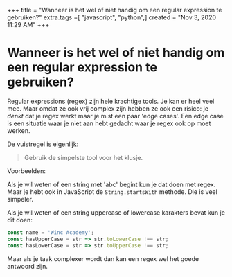 +++
title = "Wanneer is het wel of niet handig om een regular expression te gebruiken?"
extra.tags =[ "javascript", "python",]
created = "Nov 3, 2020 11:29 AM"
+++
# Wanneer is het wel of niet handig om een regular expression te gebruiken?


Regular expressions (regex) zijn hele krachtige tools. Je kan er heel veel mee. Maar omdat ze ook vrij complex zijn hebben ze ook een risico: je *denkt* dat je regex werkt maar je mist een paar 'edge cases'. Een edge case is een situatie waar je niet aan hebt gedacht waar je regex ook op moet werken.

De vuistregel is eigenlijk:

> Gebruik de simpelste tool voor het klusje.

Voorbeelden:

Als je wil weten of een string met 'abc' begint kun je dat doen met regex. Maar je hebt ook in JavaScript de `String.startsWith` methode. Die is veel simpeler.

Als je wil weten of een string uppercase of lowercase karakters bevat kun je dit doen:

```jsx
const name = 'Winc Academy';
const hasUpperCase = str => str.toLowerCase !== str;
const hasLowerCase = str => str.toUpperCase !== str;
```

Maar als je taak complexer wordt dan kan een regex wel het goede antwoord zijn.